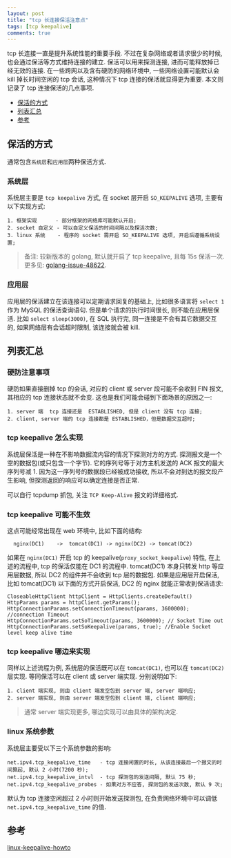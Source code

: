```yaml
---
layout: post
title: "tcp 长连接保活注意点"
tags: [tcp keepalive]
comments: true
---
```


tcp 长连接一直是提升系统性能的重要手段. 不过在复杂网络或者请求很少的时候, 也会通过保活等方式维持连接的建立. 保活可以用来探测连接, 进而可能释放掉已经无效的连接. 在一些跨网以及含有硬防的网络环境中, 一些网络设置可能默认会 kill 掉长时间空闲的 tcp 会话, 这种情况下 tcp 连接的保活就显得更为重要. 本文则记录了 tcp 连接保活的几点事项.

* [保活的方式](#保活的方式)  
* [列表汇总](#列表汇总)  
* [参考](#参考)  

## 保活的方式

通常包含`系统层`和`应用层`两种保活方式.

### 系统层

系统层主要是 `tcp keepalive` 方式, 在 socket 层开启 `SO_KEEPALIVE` 选项, 主要有以下实现方式:
```
1. 框架实现      - 部分框架的网络库可能默认开启;
2. socket 自定义 - 可以自定义保活的时间间隔以及探活次数;
3. linux 系统    - 程序的 socket 需开启 SO_KEEPALIVE 选项, 开启后遵循系统设置;
```

> 备注: 较新版本的 golang, 默认就开启了 tcp keepalive, 且每 15s 保活一次. 更多见: [golang-issue-48622](https://github.com/golang/go/issues/48622).

### 应用层

应用层的保活建立在该连接可以定期请求回复的基础上, 比如很多语言将 `select 1` 作为 MySQL 的保活查询语句. 但是单个请求的执行时间很长, 则不能在应用层保活. 比如 `select sleep(3000)`, 在 SQL 执行完, 同一连接是不会有其它数据交互的,  如果网络层有会话超时限制, 该连接就会被 kill.

## 列表汇总

### 硬防注意事项

硬防如果直接删掉 tcp 的会话, 对应的 client 或 server 段可能不会收到 FIN 报文, 其相应的 tcp 连接状态就不会变. 这也是我们可能会碰到下面场景的原因之一:

```
1. server 端  tcp 连接还是  ESTABLISHED, 但是 client 没有 tcp 连接;
2. client, server 端的 tcp 连接都是 ESTABLISHED，但是数据交互超时;
```

### tcp keepalive 怎么实现

系统层保活是一种在不影响数据流内容的情况下探测对方的方式. 探测报文是一个空的数据包(或只包含一个字节). 它的序列号等于对方主机发送的 ACK 报文的最大序列号减 1. 因为这一序列号的数据段已经被成功接收, 所以不会对到达的报文段产生影响, 但探测返回的响应可以确定连接是否正常.

可以自行 tcpdump 抓包, 关注 `TCP Keep-Alive` 报文的详细格式.

### tcp keepalive 可能不生效

这点可能经常出现在 web 环境中, 比如下面的结构:
```
  nginx(DC1)    ->  tomcat(DC1) -> nginx(DC2) -> tomcat(DC2)
```

如果在 `nginx(DC1)` 开启 tcp 的 keepalive(`proxy_socket_keepalive`) 特性, 在上述的流程中, tcp 的保活仅能在 DC1 的流程中. tomcat(DC1) 本身只转发 http 等应用层数据, 所以 DC2 的组件并不会收到 tcp 层的数据包. 如果是应用层开启保活, 比如 tomcat(DC1) 以下面的方式开启保活,  DC2 的 nginx 就能正常收到保活请求:
```
CloseableHttpClient httpClient = HttpClients.createDefault()
HttpParams params = httpClient.getParams();
HttpConnectionParams.setConnectionTimeout(params, 3600000); //connection Timeout
HttpConnectionParams.setSoTimeout(params, 3600000); // Socket Time out
HttpConnectionParams.setSoKeepalive(params, true); //Enable Socket level keep alive time
```

### tcp keepalive 哪边来实现

同样以上述流程为例, 系统层的保活既可以在 `tomcat(DC1)`, 也可以在 `tomcat(DC2)` 层实现. 等同保活可以在 client 或 server 端实现. 分别说明如下:
```
1. client 端实现, 则由 client 端发空包到 server 端, server 端响应;
2. server 端实现, 则由 server 端发空包到 client 端, client 端响应;
```

> 通常 server 端实现更多, 哪边实现可以由具体的架构决定.

### linux 系统参数

系统层主要受以下三个系统参数的影响:
```
net.ipv4.tcp_keepalive_time   - tcp 连接闲置的时长, 从该连接最后一个报文的时间算起, 默认 2 小时(7200 秒);
net.ipv4.tcp_keepalive_intvl  - tcp 探测包的发送间隔, 默认 75 秒;
net.ipv4.tcp_keepalive_probes - 如果对方不应答, 探测包的发送次数, 默认 9 次;
```

默认为 tcp 连接空闲超过 2 小时则开始发送探测包, 在负责网络环境中可以调低 `net.ipv4.tcp_keepalive_time` 的值.

## 参考

[linux-keepalive-howto](https://tldp.org/HOWTO/html_single/TCP-Keepalive-HOWTO/)  
